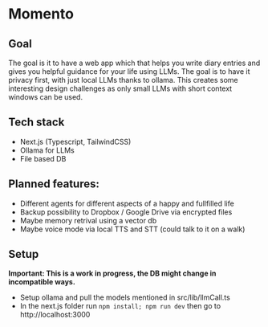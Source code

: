 # Momento

## Goal

The goal is it to have a web app which that helps you write diary entries and gives you helpful guidance for your life using LLMs. The goal is to have it privacy first, with just local LLMs thanks to ollama. This creates some interesting design challenges as only small LLMs with short context windows can be used.

## Tech stack

- Next.js (Typescript, TailwindCSS)
- Ollama for LLMs
- File based DB

## Planned features:

- Different agents for different aspects of a happy and fullfilled life
- Backup possibility to Dropbox / Google Drive via encrypted files
- Maybe memory retrival using a vector db
- Maybe voice mode via local TTS and STT (could talk to it on a walk)

## Setup

**Important: This is a work in progress, the DB might change in incompatible ways.**

- Setup ollama and pull the models mentioned in src/lib/llmCall.ts
- In the next.js folder run `npm install; npm run dev` then go to http://localhost:3000
